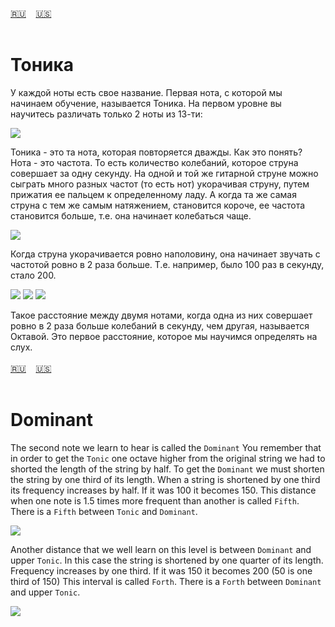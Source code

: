 <span id="ru"><a href='#ru'>🇷🇺</a> &nbsp;&nbsp;&nbsp;<a href='#en'>🇺🇸</a> &nbsp;&nbsp;&nbsp;</span><br><br>
# Тоника

У каждой ноты есть свое название. Первая нота, с которой мы начинаем обучение, называется Тоника. На первом уровне вы научитесь различать только 2 ноты из 13-ти:

  ![](https://github.com/stolbitsa/stolbitsa/assets/149964365/f43dfe63-c550-4aec-a210-b9d60867b3db)

  Тоника - это та нота, которая повторяется дважды. Как это понять?
  Нота - это частота. То есть количество колебаний, которое струна совершает за одну секунду.
  На одной и той же гитарной струне можно сыграть много разных частот (то есть нот) укорачивая струну, путем прижатия ее пальцем к определенному ладу.
  А когда та же самая струна с тем же самым натяжением, становится короче, ее частота становится больше, т.е. она начинает колебаться чаще.

  ![](https://github.com/stolbitsa/stolbitsa/assets/149964365/3c063432-74a8-47b6-aeb3-e0cd299aacec)

  Когда струна укорачивается ровно наполовину, она начинает звучать с частотой ровно в 2 раза больше. Т.е. например, было 100 раз в секунду, стало 200.

![](https://github.com/stolbitsa/stolbitsa/assets/149964365/0fd21681-4296-4434-8334-7ba494e05c4e)
![](https://github.com/stolbitsa/stolbitsa/assets/149964365/d3ad4510-6f85-45f0-bc1b-a9453a52140a)
![](https://github.com/stolbitsa/stolbitsa/assets/149964365/1163dfd9-c3d5-4705-9f4c-b61045be4df9)

  Такое расстояние между двумя нотами, когда одна из них совершает ровно в 2 раза больше колебаний в секунду, чем другая, называется Октавой.
  Это первое расстояние, которое мы научимся определять на слух.
<br><br>
<span id="en"><a href='#ru'>🇷🇺</a> &nbsp;&nbsp;&nbsp;<a href='#en'>🇺🇸</a> &nbsp;&nbsp;&nbsp;</span><br><br>
# Dominant

The second note we learn to hear is called the `Dominant`
You remember that in order to get the `Tonic` one octave higher from the original string we had to shorted the length of the string by half.
To get the `Dominant` we must shorten the string by one third of its length. When a string is shortened by one third its frequency increases by half. If it was 100 it becomes 150.
This distance when one note is 1.5 times more frequent than another is called `Fifth`. There is a `Fifth` between `Tonic` and `Dominant`.

![](https://github.com/stolbitsa/stolbitsa/assets/149964365/795ba3c2-6c95-4480-b857-b2841e9727d0)

Another distance that we well learn on this level is between `Dominant` and upper `Tonic`. In this case the string is shortened by one quarter of its length. 
Frequency increases by one third. If it was 150 it becomes 200 (50 is one third of 150)
This interval is called `Forth`. There is a `Forth` between `Dominant` and upper `Tonic`.

![](https://github.com/stolbitsa/stolbitsa/assets/149964365/2eb40fe2-e1ed-4c6b-8ed5-8492bc708f83)<br><br>
